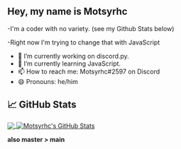## Hey, my name is Motsyrhc
-I'm a coder with no variety. (see my Github Stats below)

-Right now I'm trying to change that with JavaScript

  - 🔭 I’m currently working on discord.py.
  - 🌱 I’m currently learning JavaScript.
  - 📫 How to reach me: Motsyrhc#2597 on Discord
  - 😄 Pronouns: he/him

## &#x1f4c8; GitHub Stats

<a href="https://github.com/Motsyrhc/Motsyrhc">
  <img align="center" src="https://github-readme-stats.vercel.app/api/top-langs/?username=Motsyrhc&hide=java,html,tex&title_color=ffffff&text_color=c9cacc&icon_color=2bbc8a&bg_color=1d1f21" />
</a>
<a href="https://github.com/Motsyrhc/Motsyrhc">
  <img align="center" src="https://github-readme-stats.vercel.app/api?username=Motsyrhc&show_icons=true&line_height=27&count_private=true&title_color=ffffff&text_color=c9cacc&icon_color=2bbc8a&bg_color=1d1f21" alt="Motsyrhc's GitHub Stats" />
</a>

**also master > main**
